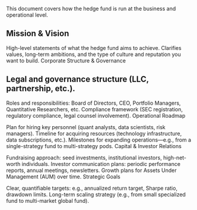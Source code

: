 This document covers how the hedge fund is run at the business and operational level.

## Mission & Vision

High-level statements of what the hedge fund aims to achieve.
Clarifies values, long-term ambitions, and the type of culture and reputation you want to build.
Corporate Structure & Governance

## Legal and governance structure (LLC, partnership, etc.).
Roles and responsibilities: Board of Directors, CEO, Portfolio Managers, Quantitative Researchers, etc.
Compliance framework (SEC registration, regulatory compliance, legal counsel involvement).
Operational Roadmap

Plan for hiring key personnel (quant analysts, data scientists, risk managers).
Timeline for acquiring resources (technology infrastructure, data subscriptions, etc.).
Milestones for expanding operations—e.g., from a single-strategy fund to multi-strategy pods.
Capital & Investor Relations

Fundraising approach: seed investments, institutional investors, high-net-worth individuals.
Investor communication plans: periodic performance reports, annual meetings, newsletters.
Growth plans for Assets Under Management (AUM) over time.
Strategic Goals

Clear, quantifiable targets: e.g., annualized return target, Sharpe ratio, drawdown limits.
Long-term scaling strategy (e.g., from small specialized fund to multi-market global fund).

